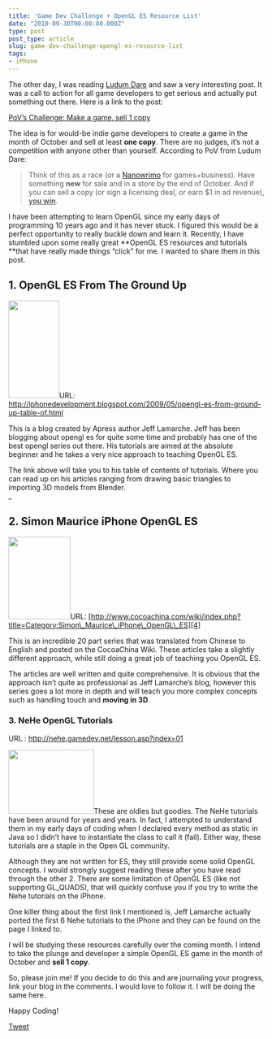 ```yaml
---
title: 'Game Dev Challenge + OpenGL ES Resource List'
date: "2010-09-30T00:00:00.000Z"
type: post 
post_type: article
slug: game-dev-challenge-opengl-es-resource-list
tags: 
- iPhone
---
```

The other day, I was reading [Ludum Dare][1] and saw a very interesting post. It was a call to action for all game developers to get serious and actually put something out there. Here is a link to the post:

<a title="Permanent Link: PoV’s Challenge: Make a game, sell 1 copy" rel="bookmark" href="http://www.ludumdare.com/compo/2010/09/22/povs-challenge-make-a-game-sell-1-copy/">PoV’s Challenge: Make a game, sell 1 copy</a>

The idea is for would-be indie game developers to create a game in the month of October and sell at least **one copy**. There are no judges, it&#8217;s not a competition with anyone other than yourself. According to PoV from Ludum Dare:

> Think of this as a race (or a [Nanowrimo][2] for games+business). Have something **new** for sale and in a store by the end of October. And if you can sell a copy (or sign a licensing deal, or earn $1 in ad revenue), **<span style="text-decoration: underline;">you win</span>**.

I have been attempting to learn OpenGL since my early days of programming 10 years ago and it has never stuck. I figured this would be a perfect opportunity to really buckle down and learn it. Recently, I have stumbled upon some really great **OpenGL ES resources and tutorials **that have really made things &#8220;click&#8221; for me. I wanted to share them in this post.

## 1. OpenGL ES From The Ground Up

<img class="alignleft" title="iphone developement - opengl es" src="http://lh5.ggpht.com/_QLwms0mVa4w/SfpuxUUtxaI/AAAAAAAAATA/0cCN7dX_6Q4/colorico.jpg?imgmax=800" alt="" width="100" height="192" />URL: <http://iphonedevelopment.blogspot.com/2009/05/opengl-es-from-ground-up-table-of.html>

This is a blog created by Apress author Jeff Lamarche. Jeff has been blogging about opengl es for quite some time and probably has one of the best opengl series out there. His tutorials are aimed at the absolute beginner and he takes a very nice approach to teaching OpenGL ES.

The link above will take you to his table of contents of tutorials. Where you can read up on his articles ranging from drawing basic triangles to importing 3D models from Blender.  
_

## 2. Simon Maurice iPhone OpenGL ES

[<img class="alignleft size-full wp-image-950" title="3dimage" src="http://brandontreb.com/wp-content/uploads/2010/09/3dimage.jpg" alt="" width="122" height="162" />][3]URL: [http://www.cocoachina.com/wiki/index.php?title=Category:Simon\_Maurice\_iPhone\_OpenGL\_ES][4]

This is an incredible 20 part series that was translated from Chinese to English and posted on the CocoaChina Wiki. These articles take a slightly different approach, while still doing a great job of teaching you OpenGL ES.

The articles are well written and quite comprehensive. It is obvious that the approach isn&#8217;t quite as professional as Jeff Lamarche&#8217;s blog, however this series goes a lot more in depth and will teach you more complex concepts such as handling touch and **moving in 3D**.

### 3. NeHe OpenGL Tutorials

URL : <http://nehe.gamedev.net/lesson.asp?index=01>

<img class="alignleft" title="neho" src="http://nehe.gamedev.net/data/lessons/lesson05.jpg" alt="" width="168" height="126" />These are oldies but goodies. The NeHe tutorials have been around for years and years. In fact, I attempted to understand them in my early days of coding when I declared every method as static in Java so I didn&#8217;t have to instantiate the class to call it (fail). Either way, these tutorials are a staple in the Open GL community.

Although they are not written for ES, they still provide some solid OpenGL concepts. I would strongly suggest reading these after you have read through the other 2. There are some limitation of OpenGL ES (like not supporting GL_QUADS), that will quickly confuse you if you try to write the Nehe tutorials on the iPhone.

One killer thing about the first link I mentioned is, Jeff Lamarche actually ported the first 6 Nehe tutorials to the iPhone and they can be found on the page I linked to.

I will be studying these resources carefully over the coming month. I intend to take the plunge and developer a simple OpenGL ES game in the month of October and **sell 1 copy**.

So, please join me! If you decide to do this and are journaling your progress, link your blog in the comments. I would love to follow it. I will be doing the same here.

Happy Coding!

<div style="">
  <a href="http://twitter.com/share" class="twitter-share-button" data-count="horizontal" data-text="Game Dev Challenge + OpenGL ES Resource List" data-url="http://brandontreb.com/game-dev-challenge-opengl-es-resource-list"  data-via="brandontreb" data-related="brandontreb:">Tweet</a>
</div>

 [1]: http://www.ludumdare.com/
 [2]: http://www.nanowrimo.com/
 [3]: http://brandontreb.com/wp-content/uploads/2010/09/3dimage.jpg
 [4]: http://www.cocoachina.com/wiki/index.php?title=Category:Simon_Maurice_iPhone_OpenGL_ES
